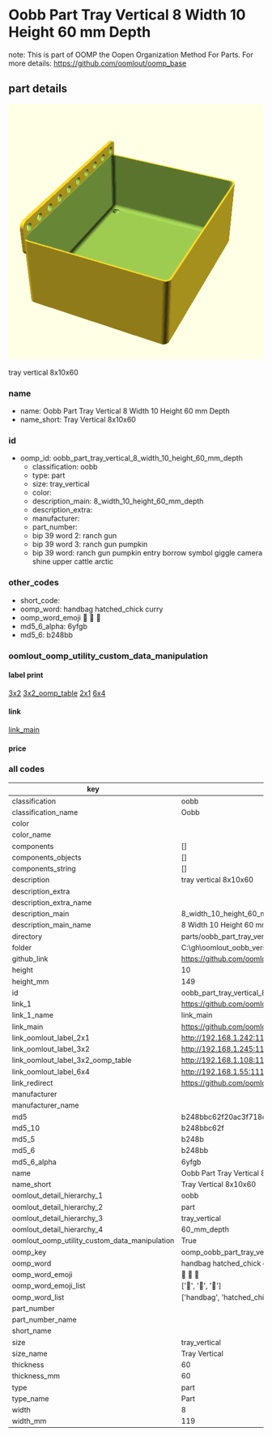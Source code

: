 # Oobb Part Tray Vertical 8 Width 10 Height 60 mm Depth  

note: This is part of OOMP the Oopen Organization Method For Parts. For more details: https://github.com/oomlout/oomp_base

##  part details
  

[![](3dpr.png)](3dpr.png)

tray vertical 8x10x60



### name
* name: Oobb Part Tray Vertical 8 Width 10 Height 60 mm Depth
* name_short: Tray Vertical 8x10x60 
### id
* oomp_id: oobb_part_tray_vertical_8_width_10_height_60_mm_depth
  * classification: oobb
  * type: part
  * size: tray_vertical
  * color: 
  * description_main: 8_width_10_height_60_mm_depth
  * description_extra: 
  * manufacturer: 
  * part_number: 
  * bip 39 word 2: ranch gun
  * bip 39 word 3: ranch gun pumpkin
  * bip 39 word: ranch gun pumpkin entry borrow symbol giggle camera shine upper cattle arctic

### other_codes
* short_code: 
* oomp_word: handbag hatched_chick curry
* oomp_word_emoji :handbag: :hatched_chick: :curry:
* md5_6_alpha: 6yfgb
* md5_6: b248bb






### oomlout_oomp_utility_custom_data_manipulation
#### label print
[3x2](http://192.168.1.245:1112/?label=oomp%206yfgb)
[3x2_oomp_table](http://192.168.1.108:1112/?label=oomp%206yfgb)
[2x1](http://192.168.1.242:1112/?label=oomp%206yfgb)
[6x4](http://192.168.1.55:1112/?label=oomp%206yfgb)    

#### link

[link_main](https://github.com/oomlout/oomlout_oobb_version_4_generated_parts/tree/main/navigation_oomp/oobb/part/tray_vertical/8_width_10_height_60_mm_depth/part)                              

#### price







### all codes 
| key | value |  
| --- | --- |  
| classification | oobb |  
| classification_name | Oobb |  
| color |  |  
| color_name |  |  
| components | [] |  
| components_objects | [] |  
| components_string | [] |  
| description | tray vertical 8x10x60 |  
| description_extra |  |  
| description_extra_name |  |  
| description_main | 8_width_10_height_60_mm_depth |  
| description_main_name | 8 Width 10 Height 60 mm Depth |  
| directory | parts/oobb_part_tray_vertical_8_width_10_height_60_mm_depth |  
| folder | C:\gh\oomlout_oobb_version_4_generated_parts\parts\oobb_part_tray_vertical_8_width_10_height_60_mm_depth |  
| github_link | https://github.com/oomlout/oomlout_oomp_part_src/tree/main/parts/oobb_part_tray_vertical_8_width_10_height_60_mm_depth |  
| height | 10 |  
| height_mm | 149 |  
| id | oobb_part_tray_vertical_8_width_10_height_60_mm_depth |  
| link_1 | https://github.com/oomlout/oomlout_oobb_version_4_generated_parts/tree/main/navigation_oomp/oobb/part/tray_vertical/8_width_10_height_60_mm_depth/part |  
| link_1_name | link_main |  
| link_main | https://github.com/oomlout/oomlout_oobb_version_4_generated_parts/tree/main/navigation_oomp/oobb/part/tray_vertical/8_width_10_height_60_mm_depth/part |  
| link_oomlout_label_2x1 | http://192.168.1.242:1112/?label=oomp%206yfgb |  
| link_oomlout_label_3x2 | http://192.168.1.245:1112/?label=oomp%206yfgb |  
| link_oomlout_label_3x2_oomp_table | http://192.168.1.108:1112/?label=oomp%206yfgb |  
| link_oomlout_label_6x4 | http://192.168.1.55:1112/?label=oomp%206yfgb |  
| link_redirect | https://github.com/oomlout/oomlout_oobb_version_4_generated_parts/tree/main/parts/oobb_tray_vertical_08_10_60 |  
| manufacturer |  |  
| manufacturer_name |  |  
| md5 | b248bbc62f20ac3f718d04bb5b59fd8c |  
| md5_10 | b248bbc62f |  
| md5_5 | b248b |  
| md5_6 | b248bb |  
| md5_6_alpha | 6yfgb |  
| name | Oobb Part Tray Vertical 8 Width 10 Height 60 mm Depth |  
| name_short | Tray Vertical 8x10x60  |  
| oomlout_detail_hierarchy_1 | oobb |  
| oomlout_detail_hierarchy_2 | part |  
| oomlout_detail_hierarchy_3 | tray_vertical |  
| oomlout_detail_hierarchy_4 | 60_mm_depth |  
| oomlout_oomp_utility_custom_data_manipulation | True |  
| oomp_key | oomp_oobb_part_tray_vertical_8_width_10_height_60_mm_depth |  
| oomp_word | handbag hatched_chick curry |  
| oomp_word_emoji | :handbag: :hatched_chick: :curry: |  
| oomp_word_emoji_list | [':handbag:', ':hatched_chick:', ':curry:'] |  
| oomp_word_list | ['handbag', 'hatched_chick', 'curry'] |  
| part_number |  |  
| part_number_name |  |  
| short_name |  |  
| size | tray_vertical |  
| size_name | Tray Vertical |  
| thickness | 60 |  
| thickness_mm | 60 |  
| type | part |  
| type_name | Part |  
| width | 8 |  
| width_mm | 119 |  
